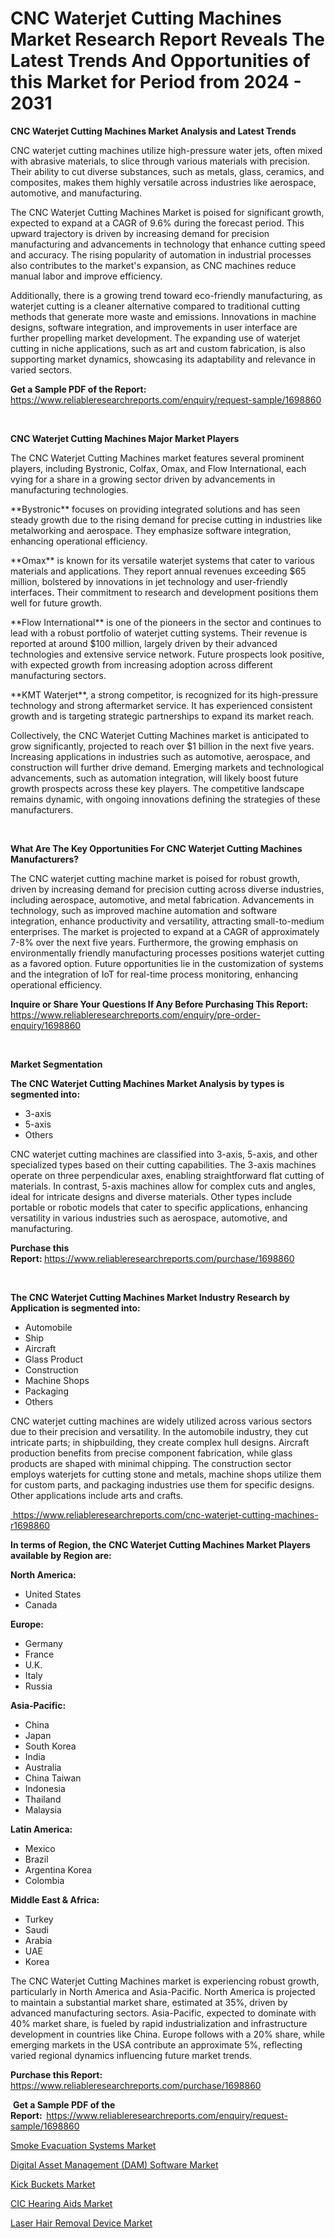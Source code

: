 <p><h1>CNC Waterjet Cutting Machines Market Research Report Reveals The Latest Trends And Opportunities of this Market for Period from 2024 - 2031</h1></p><p><strong>CNC Waterjet Cutting Machines Market Analysis and Latest Trends</strong></p>
<p><p>CNC waterjet cutting machines utilize high-pressure water jets, often mixed with abrasive materials, to slice through various materials with precision. Their ability to cut diverse substances, such as metals, glass, ceramics, and composites, makes them highly versatile across industries like aerospace, automotive, and manufacturing.</p><p>The CNC Waterjet Cutting Machines Market is poised for significant growth, expected to expand at a CAGR of 9.6% during the forecast period. This upward trajectory is driven by increasing demand for precision manufacturing and advancements in technology that enhance cutting speed and accuracy. The rising popularity of automation in industrial processes also contributes to the market's expansion, as CNC machines reduce manual labor and improve efficiency.</p><p>Additionally, there is a growing trend toward eco-friendly manufacturing, as waterjet cutting is a cleaner alternative compared to traditional cutting methods that generate more waste and emissions. Innovations in machine designs, software integration, and improvements in user interface are further propelling market development. The expanding use of waterjet cutting in niche applications, such as art and custom fabrication, is also supporting market dynamics, showcasing its adaptability and relevance in varied sectors.</p></p>
<p><strong>Get a Sample PDF of the Report:&nbsp;</strong> <a href="https://www.reliableresearchreports.com/enquiry/request-sample/1698860?utm_campaign=1742&utm_medium=2&utm_source=Github&utm_content=ia&utm_term=20102024&utm_id=cnc-waterjet-cutting-machines">https://www.reliableresearchreports.com/enquiry/request-sample/1698860</a></p>
<p>&nbsp;</p>
<p><strong>CNC Waterjet Cutting Machines Major Market Players</strong></p>
<p><p>The CNC Waterjet Cutting Machines market features several prominent players, including Bystronic, Colfax, Omax, and Flow International, each vying for a share in a growing sector driven by advancements in manufacturing technologies.</p><p>**Bystronic** focuses on providing integrated solutions and has seen steady growth due to the rising demand for precise cutting in industries like metalworking and aerospace. They emphasize software integration, enhancing operational efficiency.</p><p>**Omax** is known for its versatile waterjet systems that cater to various materials and applications. They report annual revenues exceeding $65 million, bolstered by innovations in jet technology and user-friendly interfaces. Their commitment to research and development positions them well for future growth.</p><p>**Flow International** is one of the pioneers in the sector and continues to lead with a robust portfolio of waterjet cutting systems. Their revenue is reported at around $100 million, largely driven by their advanced technologies and extensive service network. Future prospects look positive, with expected growth from increasing adoption across different manufacturing sectors.</p><p>**KMT Waterjet**, a strong competitor, is recognized for its high-pressure technology and strong aftermarket service. It has experienced consistent growth and is targeting strategic partnerships to expand its market reach.</p><p>Collectively, the CNC Waterjet Cutting Machines market is anticipated to grow significantly, projected to reach over $1 billion in the next five years. Increasing applications in industries such as automotive, aerospace, and construction will further drive demand. Emerging markets and technological advancements, such as automation integration, will likely boost future growth prospects across these key players. The competitive landscape remains dynamic, with ongoing innovations defining the strategies of these manufacturers.</p></p>
<p>&nbsp;</p>
<p><strong>What Are The Key Opportunities For CNC Waterjet Cutting Machines Manufacturers?</strong></p>
<p><p>The CNC waterjet cutting machine market is poised for robust growth, driven by increasing demand for precision cutting across diverse industries, including aerospace, automotive, and metal fabrication. Advancements in technology, such as improved machine automation and software integration, enhance productivity and versatility, attracting small-to-medium enterprises. The market is projected to expand at a CAGR of approximately 7-8% over the next five years. Furthermore, the growing emphasis on environmentally friendly manufacturing processes positions waterjet cutting as a favored option. Future opportunities lie in the customization of systems and the integration of IoT for real-time process monitoring, enhancing operational efficiency.</p></p>
<p><strong>Inquire or Share Your Questions If Any Before Purchasing This Report:</strong> <a href="https://www.reliableresearchreports.com/enquiry/pre-order-enquiry/1698860?utm_campaign=1742&utm_medium=2&utm_source=Github&utm_content=ia&utm_term=20102024&utm_id=cnc-waterjet-cutting-machines">https://www.reliableresearchreports.com/enquiry/pre-order-enquiry/1698860</a></p>
<p>&nbsp;</p>
<p><strong>Market Segmentation</strong></p>
<p><strong>The CNC Waterjet Cutting Machines Market Analysis by types is segmented into:</strong></p>
<p><ul><li>3-axis</li><li>5-axis</li><li>Others</li></ul></p>
<p><p>CNC waterjet cutting machines are classified into 3-axis, 5-axis, and other specialized types based on their cutting capabilities. The 3-axis machines operate on three perpendicular axes, enabling straightforward flat cutting of materials. In contrast, 5-axis machines allow for complex cuts and angles, ideal for intricate designs and diverse materials. Other types include portable or robotic models that cater to specific applications, enhancing versatility in various industries such as aerospace, automotive, and manufacturing.</p></p>
<p><strong>Purchase this Report:&nbsp;</strong><a href="https://www.reliableresearchreports.com/purchase/1698860?utm_campaign=1742&utm_medium=2&utm_source=Github&utm_content=ia&utm_term=20102024&utm_id=cnc-waterjet-cutting-machines">https://www.reliableresearchreports.com/purchase/1698860</a></p>
<p>&nbsp;</p>
<p><strong>The CNC Waterjet Cutting Machines Market Industry Research by Application is segmented into:</strong></p>
<p><ul><li>Automobile</li><li>Ship</li><li>Aircraft</li><li>Glass Product</li><li>Construction</li><li>Machine Shops</li><li>Packaging</li><li>Others</li></ul></p>
<p><p>CNC waterjet cutting machines are widely utilized across various sectors due to their precision and versatility. In the automobile industry, they cut intricate parts; in shipbuilding, they create complex hull designs. Aircraft production benefits from precise component fabrication, while glass products are shaped with minimal chipping. The construction sector employs waterjets for cutting stone and metals, machine shops utilize them for custom parts, and packaging industries use them for specific designs. Other applications include arts and crafts.</p></p>
<p><a href="https://www.reliableresearchreports.com/cnc-waterjet-cutting-machines-r1698860?utm_campaign=1742&utm_medium=2&utm_source=Github&utm_content=ia&utm_term=20102024&utm_id=cnc-waterjet-cutting-machines">&nbsp;https://www.reliableresearchreports.com/cnc-waterjet-cutting-machines-r1698860</a></p>
<p><strong>In terms of Region, the CNC Waterjet Cutting Machines Market Players available by Region are:</strong></p>
<p>
    <p> <strong> North America: </strong>
        <ul>
            <li>United States</li>
            <li>Canada</li>
        </ul>
        </p> 
    <p> <strong> Europe: </strong>
        <ul>
            <li>Germany</li>
            <li>France</li>
            <li>U.K.</li>
            <li>Italy</li>
            <li>Russia</li>
        </ul>
        </p> 
    <p> <strong> Asia-Pacific: </strong>
        <ul>
            <li>China</li>
            <li>Japan</li>
            <li>South Korea</li>
            <li>India</li>
            <li>Australia</li>
            <li>China Taiwan</li>
            <li>Indonesia</li>
            <li>Thailand</li>
            <li>Malaysia</li>
        </ul>
        </p> 
    <p> <strong> Latin America: </strong>
        <ul>
            <li>Mexico</li>
            <li>Brazil</li>
            <li>Argentina Korea</li>
            <li>Colombia</li>
        </ul>
        </p> 
    <p> <strong> Middle East & Africa: </strong>
        <ul>
            <li>Turkey</li>
            <li>Saudi</li>
            <li>Arabia</li>
            <li>UAE</li>
            <li>Korea</li>
        </ul>
    </p>
    </p>
<p><p>The CNC Waterjet Cutting Machines market is experiencing robust growth, particularly in North America and Asia-Pacific. North America is projected to maintain a substantial market share, estimated at 35%, driven by advanced manufacturing sectors. Asia-Pacific, expected to dominate with 40% market share, is fueled by rapid industrialization and infrastructure development in countries like China. Europe follows with a 20% share, while emerging markets in the USA contribute an approximate 5%, reflecting varied regional dynamics influencing future market trends.</p></p>
<p><strong>Purchase this Report: </strong><a href="https://www.reliableresearchreports.com/purchase/1698860?utm_campaign=1742&utm_medium=2&utm_source=Github&utm_content=ia&utm_term=20102024&utm_id=cnc-waterjet-cutting-machines">https://www.reliableresearchreports.com/purchase/1698860</a></p>
<p>&nbsp;<strong>Get a Sample PDF of the Report:&nbsp;&nbsp;</strong><a href="https://www.reliableresearchreports.com/enquiry/request-sample/1698860?utm_campaign=1742&utm_medium=2&utm_source=Github&utm_content=ia&utm_term=20102024&utm_id=cnc-waterjet-cutting-machines">https://www.reliableresearchreports.com/enquiry/request-sample/1698860</a></p>
<p><strong></strong></p>
<p><p><a href="https://www.linkedin.com/pulse/booming-smoke-evacuation-systems-market-sector-analysis-zstde?utm_campaign=1742&utm_medium=2&utm_source=Github&utm_content=ia&utm_term=20102024&utm_id=cnc-waterjet-cutting-machines">Smoke Evacuation Systems Market</a></p><p><a href="https://github.com/BesaLoshi2000/Market-Research-Report-List-1/blob/main/digital-asset-management-dam-software-market.md?utm_campaign=1742&utm_medium=2&utm_source=Github&utm_content=ia&utm_term=20102024&utm_id=cnc-waterjet-cutting-machines">Digital Asset Management (DAM) Software Market</a></p><p><a href="https://www.linkedin.com/pulse/kick-buckets-spectrum-usage-patterns-sector-evolution-gycme?utm_campaign=1742&utm_medium=2&utm_source=Github&utm_content=ia&utm_term=20102024&utm_id=cnc-waterjet-cutting-machines">Kick Buckets Market</a></p><p><a href="https://www.linkedin.com/pulse/global-cic-hearing-aids-nexus-sector-confluences-regional-t8rle?utm_campaign=1742&utm_medium=2&utm_source=Github&utm_content=ia&utm_term=20102024&utm_id=cnc-waterjet-cutting-machines">CIC Hearing Aids Market</a></p><p><a href="https://www.linkedin.com/pulse/laser-hair-removal-device-market-emerging-trends-future-prospects-4wode?utm_campaign=1742&utm_medium=2&utm_source=Github&utm_content=ia&utm_term=20102024&utm_id=cnc-waterjet-cutting-machines">Laser Hair Removal Device Market</a></p></p>
